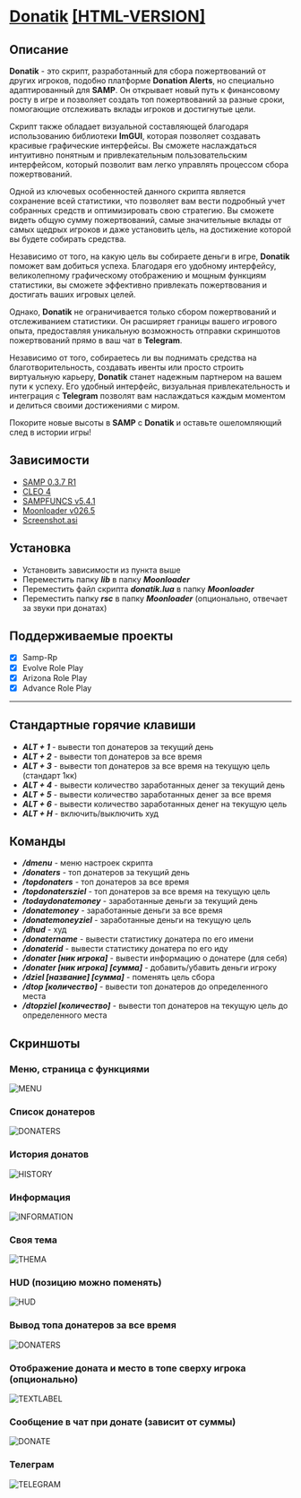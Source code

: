 # [Donatik](https://github.com/Vlaek/Donatik/archive/refs/heads/master.zip) [[HTML-VERSION]](https://vlaek.github.io/Donatik/)

## Описание

**Donatik** - это скрипт, разработанный для сбора пожертвований от других игроков, подобно платформе **Donation Alerts**, но специально адаптированный для **SAMP**. Он открывает новый путь к финансовому росту в игре и позволяет создать топ пожертвований за разные сроки, помогающие отслеживать вклады игроков и достигнутые цели.

Скрипт также обладает визуальной составляющей благодаря использованию библиотеки **ImGUI**, которая позволяет создавать красивые графические интерфейсы. Вы сможете наслаждаться интуитивно понятным и привлекательным пользовательским интерфейсом, который позволит вам легко управлять процессом сбора пожертвований.

Одной из ключевых особенностей данного скрипта является сохранение всей статистики, что позволяет вам вести подробный учет собранных средств и оптимизировать свою стратегию. Вы сможете видеть общую сумму пожертвований, самые значительные вклады от самых щедрых игроков и даже установить цель, на достижение которой вы будете собирать средства.

Независимо от того, на какую цель вы собираете деньги в игре, **Donatik** поможет вам добиться успеха. Благодаря его удобному интерфейсу, великолепному графическому отображению и мощным функциям статистики, вы сможете эффективно привлекать пожертвования и достигать ваших игровых целей.

Однако, **Donatik** не ограничивается только сбором пожертвований и отслеживанием статистики. Он расширяет границы вашего игрового опыта, предоставляя уникальную возможность отправки скриншотов пожертвований прямо в ваш чат в **Telegram**.

Независимо от того, собираетесь ли вы поднимать средства на благотворительность, создавать ивенты или просто строить виртуальную карьеру, **Donatik** станет надежным партнером на вашем пути к успеху. Его удобный интерфейс, визуальная привлекательность и интеграция с **Telegram** позволят вам наслаждаться каждым моментом и делиться своими достижениями с миром.

Покорите новые высоты в **SAMP** с **Donatik** и оставьте ошеломляющий след в истории игры!

## Зависимости
- [SAMP 0.3.7 R1](http://files.sa-mp.com/sa-mp-0.3.7-install.exe)
- [CLEO 4](https://cleo.li)
- [SAMPFUNCS v5.4.1](https://www.blast.hk/threads/17/)
- [Moonloader v026.5](https://www.blast.hk/threads/13305/)
- [Screenshot.asi](https://www.blast.hk/threads/46045/)
  
## Установка
- Установить зависимости из пункта выше
- Переместить папку ***lib*** в папку ***Moonloader***
- Переместить файл скрипта ***donatik.lua*** в папку ***Moonloader***
- Переместить папку ***rsc*** в папку ***Moonloader*** (опционально, отвечает за звуки при донатах)

## Поддерживаемые проекты
- [X] Samp-Rp
- [X] Evolve Role Play
- [X] Arizona Role Play
- [X] Advance Role Play
___

## Стандартные горячие клавиши
- ***ALT + 1*** - вывести топ донатеров за текущий день
- ***ALT + 2*** - вывести топ донатеров за все время
- ***ALT + 3*** - вывести топ донатеров за все время на текущую цель (стандарт 1кк)
- ***ALT + 4*** - вывести количество заработанных денег за текущий день
- ***ALT + 5*** - вывести количество заработанных денег за все время
- ***ALT + 6*** - вывести количество заработанных денег на текущую цель
- ***ALT + H*** - включить/выключить худ
  
## Команды
- ***/dmenu*** - меню настроек скрипта
- ***/donaters*** - топ донатеров за текущий день
- ***/topdonaters*** - топ донатеров за все время
- ***/topdonatersziel*** - топ донатеров за все время на текущую цель
- ***/todaydonatemoney*** - заработанные деньги за текущий день
- ***/donatemoney*** - заработанные деньги за все время
- ***/donatemoneyziel*** - заработанные деньги на текущую цель
- ***/dhud*** - худ
- ***/donatername*** - вывести статистику донатера по его имени
- ***/donaterid*** - вывести статистику донатера по его иду
- ***/donater [ник игрока]*** - вывести информацию о донатере (для себя)
- ***/donater [ник игрока] [сумма]*** - добавить/убавить деньги игроку
- ***/dziel [название] [сумма]*** - поменять цель сбора
- ***/dtop [количество]*** - вывести топ донатеров до определенного места
- ***/dtopziel [количество]*** - вывести топ донатеров на текущую цель до определенного места

## Скриншоты
### Меню, страница с функциями
![MENU](https://i.imgur.com/GlnaIIo.png)
### Список донатеров
![DONATERS](https://i.imgur.com/Edz9mZO.png)
### История донатов
![HISTORY](https://i.imgur.com/1jUqG10.png)
### Информация
![INFORMATION](https://i.imgur.com/YSt8m55.png)
### Своя тема
![THEMA](https://i.imgur.com/I96z2X8.png)
### HUD (позицию можно поменять)
![HUD](https://i.imgur.com/s5pTSap.png)
### Вывод топа донатеров за все время
![DONATERS](https://i.imgur.com/6qz79KK.png)
### Отображение доната и место в топе сверху игрока (опционально)
![TEXTLABEL](https://i.imgur.com/PrfAUw1.png)
### Сообщение в чат при донате (зависит от суммы)
![DONATE](https://i.imgur.com/br2gJzu.png)
### Телеграм
![TELEGRAM](https://i.imgur.com/e07SbrM.png)
